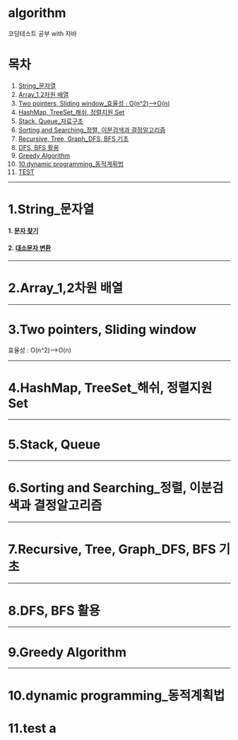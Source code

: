 # algorithm
코딩테스트 공부 with 자바

# 목차
1. [String_문자열](#1.string_문자열)
2. [Array_1,2차원 배열](#2.array_1,2차원-배열)
3. [Two pointers, Sliding window_효율성 : O(n^2)-->O(n)](#3.two-pointers,-sliding-window)
4. [HashMap, TreeSet_해쉬, 정렬지원 Set](#4.hashmap,-treeset_해쉬,-정렬지원-set)
5. [Stack, Queue_자료구조](#5.stack,-queue)
6. [Sorting and Searching_정렬, 이분검색과 결정알고리즘](#6.sorting-and-searching_정렬,-이분검색과-결정알고리즘)
7. [Recursive, Tree, Graph_DFS, BFS 기초](#7.recursive,-tree,-graph_dfs,-bfs-기초)
8. [DFS, BFS 활용](#8.dfs,-bfs-활용)
9. [Greedy Algorithm](#9.greedy-algorithm)
10. [10.dynamic programming_동적계획법](#10.dynamic-programming_동적계획법)
11. [TEST](#11.test-a)

---

# 1.String_문자열
#### 1. [문자 찾기](https://github.com/OhHaneol/algorithm/blob/main/String/%EB%AC%B8%EC%9E%90%20%EC%B0%BE%EA%B8%B0)
#### 2. [대소문자 변환](https://github.com/OhHaneol/algorithm/blob/main/String/%EB%8C%80%EC%86%8C%EB%AC%B8%EC%9E%90%20%EB%B3%80%ED%99%98)

---

# 2.Array_1,2차원 배열


---

# 3.Two pointers, Sliding window
효율성 : O(n^2)-->O(n)


---

# 4.HashMap, TreeSet_해쉬, 정렬지원 Set


---

# 5.Stack, Queue


---

# 6.Sorting and Searching_정렬, 이분검색과 결정알고리즘


---

# 7.Recursive, Tree, Graph_DFS, BFS 기초


---

# 8.DFS, BFS 활용


---

# 9.Greedy Algorithm


---

# 10.dynamic programming_동적계획법


# 11.test a


#### []()
